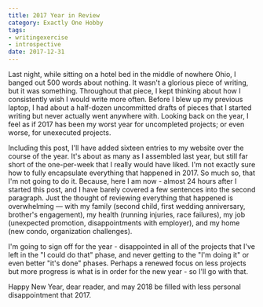 ```yaml
---
title: 2017 Year in Review
category: Exactly One Hobby
tags:
- writingexercise
- introspective
date: 2017-12-31
---
```


Last night, while sitting on a hotel bed in the middle of nowhere Ohio, I banged out 500 words about nothing. It wasn't a glorious piece of writing, but it was something. Throughout that piece, I kept thinking about how I consistently wish I would write more often. Before I blew up my previous laptop, I had about a half-dozen uncommitted drafts of pieces that I started writing but never actually went anywhere with. Looking back on the year, I feel as if 2017 has been my worst year for uncompleted projects; or even worse, for unexecuted projects.

Including this post, I'll have added sixteen entries to my website over the course of the year. It's about as many as I assembled last year, but still far short of the one-per-week that I really would have liked. I'm not exactly sure how to fully encapsulate everything that happened in 2017. So much so, that I'm not going to do it. Because, here I am now - almost 24 hours after I started this post, and I have barely covered a few sentences into the second paragraph. Just the thought of reviewing everything that happened is overwhelming — with my family (second child, first wedding anniversary, brother's engagement), my health (running injuries, race failures), my job (unexpected promotion, disappointments with employer), and my home (new condo, organization challenges).

I'm going to sign off for the year - disappointed in all of the projects that I've left in the "I could do that" phase, and never getting to the "I'm doing it" or even better "it's done" phases. Perhaps a renewed focus on less projects but more progress is what is in order for the new year - so I'll go with that.

Happy New Year, dear reader, and may 2018 be filled with less personal disappointment that 2017.